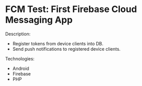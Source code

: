 # FCM Test: First Firebase Cloud Messaging App

Description:

 * Register tokens from device clients into DB.
 * Send push notifications to registered device clients.

Technologies:

 * Android
 * Firebase
 * PHP
